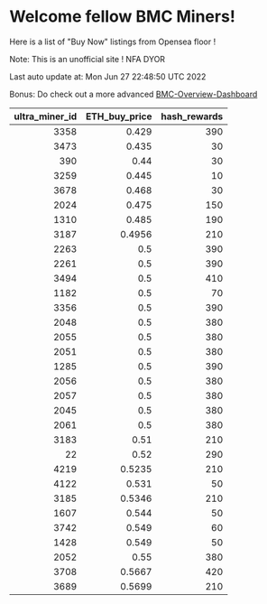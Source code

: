 # Welcome fellow BMC Miners!
Here is a list of "Buy Now" listings from Opensea floor !

Note: This is an unofficial site ! NFA DYOR

Last auto update at: Mon Jun 27 22:48:50 UTC 2022

Bonus: Do check out a more advanced [BMC-Overview-Dashboard](https://dune.com/defifunk/BMC-Overview-Dashboard)


|   ultra_miner_id |   ETH_buy_price |   hash_rewards |
|-----------------:|----------------:|---------------:|
|             3358 |          0.429  |            390 |
|             3473 |          0.435  |             30 |
|              390 |          0.44   |             30 |
|             3259 |          0.445  |             10 |
|             3678 |          0.468  |             30 |
|             2024 |          0.475  |            150 |
|             1310 |          0.485  |            190 |
|             3187 |          0.4956 |            210 |
|             2263 |          0.5    |            390 |
|             2261 |          0.5    |            390 |
|             3494 |          0.5    |            410 |
|             1182 |          0.5    |             70 |
|             3356 |          0.5    |            390 |
|             2048 |          0.5    |            380 |
|             2055 |          0.5    |            380 |
|             2051 |          0.5    |            380 |
|             1285 |          0.5    |            390 |
|             2056 |          0.5    |            380 |
|             2057 |          0.5    |            380 |
|             2045 |          0.5    |            380 |
|             2061 |          0.5    |            380 |
|             3183 |          0.51   |            210 |
|               22 |          0.52   |            290 |
|             4219 |          0.5235 |            210 |
|             4122 |          0.531  |             50 |
|             3185 |          0.5346 |            210 |
|             1607 |          0.544  |             50 |
|             3742 |          0.549  |             60 |
|             1428 |          0.549  |             50 |
|             2052 |          0.55   |            380 |
|             3708 |          0.5667 |            420 |
|             3689 |          0.5699 |            210 |